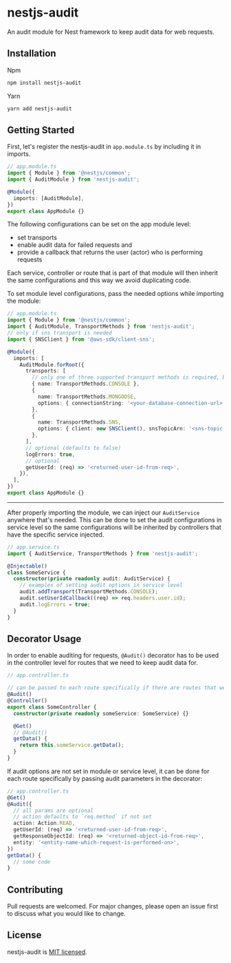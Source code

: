 # nestjs-audit

An audit module for Nest framework to keep audit data for web requests.

## Installation

Npm

```bash
npm install nestjs-audit
```

Yarn

```bash
yarn add nestjs-audit
```

## Getting Started

First, let's register the nestjs-audit in `app.module.ts` by including it in imports.

```ts
// app.module.ts
import { Module } from '@nestjs/common';
import { AuditModule } from 'nestjs-audit';

@Module({
  imports: [AuditModule],
})
export class AppModule {}
```

The following configurations can be set on the app module level:

- set transports
- enable audit data for failed requests
  and
- provide a callback that returns the user (actor) who is performing requests

Each service, controller or route that is part of that module will then inherit the same configurations and this way we avoid duplicating code.

To set module level configurations, pass the needed options while importing the module:

```ts
// app.module.ts
import { Module } from '@nestjs/common';
import { AuditModule, TransportMethods } from 'nestjs-audit';
// only if sns transport is needed
import { SNSClient } from '@aws-sdk/client-sns';

@Module({
  imports: [
    AuditModule.forRoot({
      transports: [
        // only one of three supported transport methods is required, but multiple transports can be used as well
        { name: TransportMethods.CONSOLE },
        {
          name: TransportMethods.MONGOOSE,
          options: { connectionString: '<your-database-connection-url>' },
        },
        {
          name: TransportMethods.SNS,
          options: { client: new SNSClient(), snsTopicArn: '<sns-topic-arn>' },
        },
      ],
      // optional (defaults to false)
      logErrors: true,
      // optional
      getUserId: (req) => '<returned-user-id-from-req>',
    }),
  ],
})
export class AppModule {}
```

---

After properly importing the module, we can inject our `AuditService` anywhere that's needed.
This can be done to set the audit configurations in service level so the same configurations will be inherited by controllers that have the specific service injected.

```ts
// app.service.ts
import { AuditService, TransportMethods } from 'nestjs-audit';

@Injectable()
class SomeService {
  constructor(private readonly audit: AuditService) {
    // examples of setting audit options in service level
    audit.addTransport(TransportMethods.CONSOLE);
    audit.setUserIdCallback((req) => req.headers.user.id);
    audit.logErrors = true;
  }
}
```

## Decorator Usage

In order to enable auditing for requests, `@Audit()` decorator has to be used in the controller level for routes that we need to keep audit data for.

```ts
// app.controller.ts

// can be passed to each route specifically if there are routes that we don't need to keep audit for
@Audit()
@Controller()
export class SomeController {
  constructor(private readonly someService: SomeService) {}

  @Get()
  // @Audit()
  getData() {
    return this.someService.getData();
  }
}
```

If audit options are not set in module or service level, it can be done for each route specifically by passing audit parameters in the decorator:

```ts
// app.controller.ts
@Get()
@Audit({
  // all params are optional
  // action defaults to `req.method` if not set
  action: Action.READ,
  getUserId: (req) => '<returned-user-id-from-req>',
  getResponseObjectId: (req) => '<returned-object-id-from-req>',
  entity: '<entity-name-which-request-is-performed-on>',
})
getData() {
  // some code
}
```

## Contributing

Pull requests are welcomed. For major changes, please open an issue first to discuss what you would like to change.

## License

nestjs-audit is [MIT licensed](LICENSE).
